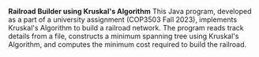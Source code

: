 **Railroad Builder using Kruskal's Algorithm**
This Java program, developed as a part of a university assignment (COP3503 Fall 2023), implements Kruskal's Algorithm to build a railroad network. The program reads track details from a file, constructs a minimum spanning tree using Kruskal's Algorithm, and computes the minimum cost required to build the railroad.
